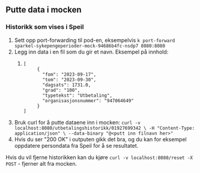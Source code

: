 ## Putte data i mocken

### Historikk som vises i Speil
1. Sett opp port-forwarding til pod-en, eksempelvis `k port-forward sparkel-sykepengeperioder-mock-94686b4fc-nsdp7 8080:8080`
2. Legg inn data i en fil som du gir et navn. Eksempel på innhold:
   1.  ```
       [
            {
              "fom": "2023-09-17",
              "tom": "2023-09-30",
              "dagsats": 1731.0,
              "grad": "100",
              "typetekst": "Utbetaling",
              "organisasjonsnummer": "947064649"
            }
       ]
       ```
3. Bruk curl for å putte dataene inn i mocken: `curl -v localhost:8080/utbetalingshistorikk/01927699342 \
   -H "Content-Type: application/json" \
   --data-binary "@<putt inn filnavn her>"`
4. Hvis du ser "200 OK" i outputen gikk det bra, og du kan for eksempel oppdatere persondata fra Speil for å se resultatet.

Hvis du vil fjerne historikken kan du kjøre `curl -v localhost:8080/reset -X POST` - fjerner alt fra mocken.
